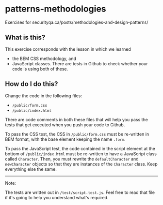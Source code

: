 # patterns-methodologies
Exercises for securityqa.ca/posts/methodologies-and-design-patterns/

## What is this?

This exercise corresponds with the lesson in which we learned 
- the BEM CSS methodology, and 
- JavaScript classes. There are tests in Github to check whether your code is using both of these.

## How do I do this?

Change the code in the following files:

- `/public/form.css`
- `/public/index.html`

There are code comments in both these files that will help you pass the tests that get executed when you push your code to Github.

To pass the CSS test, the CSS in `/public/form.css` must be re-written in BEM format, with the base element keeping the name `.form`.

To pass the JavaScript test, the code contained in the script element at the bottom of `/public/index.html` must be re-written to have a JavaScript class called `Character`. Then, you must rewrite the `defaultCharacter` and `newCharacter` objects so that they are instances of the `Character` class. Keep everything else the same.

---

Note:

The tests are written out in `/test/script.test.js`. Feel free to read that file if it's going to help you understand what's required.
